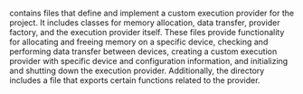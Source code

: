 contains files that define and implement a custom execution provider for the project. It includes classes for memory allocation, data transfer, provider factory, and the execution provider itself. These files provide functionality for allocating and freeing memory on a specific device, checking and performing data transfer between devices, creating a custom execution provider with specific device and configuration information, and initializing and shutting down the execution provider. Additionally, the directory includes a file that exports certain functions related to the provider.